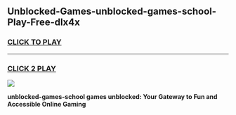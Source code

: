 
## Unblocked-Games-unblocked-games-school-Play-Free-dlx4x
<h3>
<a href="https://premium76.site?title=unblocked-games-school&ref=20A">CLICK TO PLAY</a></h3>
<hr>

<h3>
<a href="https://premium76.site?title=unblocked-games-school&ref=20A">CLICK 2 PLAY</a>
  
</h3>

<a href="https://premium76.site?title=unblocked-games-school&ref=20A"><img src="https://clearcache.store/games.png"></a>


**unblocked-games-school games unblocked: Your Gateway to Fun and Accessible Online Gaming**
